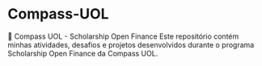 # Compass-UOL
🚀 Compass UOL - Scholarship Open Finance Este repositório contém minhas atividades, desafios e projetos desenvolvidos durante o programa Scholarship Open Finance da Compass UOL.
